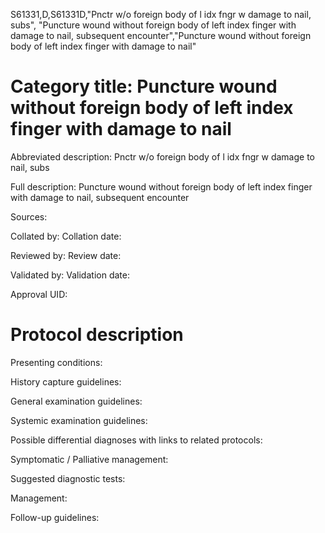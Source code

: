 S61331,D,S61331D,"Pnctr w/o foreign body of l idx fngr w damage to nail, subs", "Puncture wound without foreign body of left index finger with damage to nail, subsequent encounter","Puncture wound without foreign body of left index finger with damage to nail"
# Category title: Puncture wound without foreign body of left index finger with damage to nail

Abbreviated description: Pnctr w/o foreign body of l idx fngr w damage to nail, subs

Full description: Puncture wound without foreign body of left index finger with damage to nail, subsequent encounter

Sources:

Collated by:
Collation date:

Reviewed by:
Review date:

Validated by:
Validation date:

Approval UID:

# Protocol description

Presenting conditions:

History capture guidelines:

General examination guidelines:

Systemic examination guidelines:

Possible differential diagnoses with links to related protocols:

Symptomatic / Palliative management:

Suggested diagnostic tests:

Management:

Follow-up guidelines:
